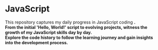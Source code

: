 # JavaScript
This repository captures my daily progress in JavaScript coding <b>.
<br>
From the initial 'Hello, World!' script to evolving projects, witness the growth of my JavaScript skills day by day. 
<br>
Explore the code history to follow the learning journey and gain insights into the development process.
